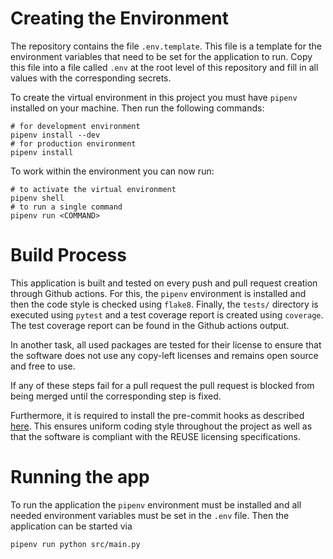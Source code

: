 <!--
SPDX-License-Identifier: MIT
SPDX-FileCopyrightText: 2023 Felix Zailskas <felixzailskas@gmail.com>
-->

# Creating the Environment

The repository contains the file `.env.template`. This file is a template for
the environment variables that need to be set for the application to run. Copy
this file into a file called `.env` at the root level of this repository and
fill in all values with the corresponding secrets.

To create the virtual environment in this project you must have `pipenv`
installed on your machine. Then run the following commands:

```[bash]
# for development environment
pipenv install --dev
# for production environment
pipenv install
```

To work within the environment you can now run:

```[bash]
# to activate the virtual environment
pipenv shell
# to run a single command
pipenv run <COMMAND>
```

# Build Process

This application is built and tested on every push and pull request creation
through Github actions. For this, the `pipenv` environment is installed and then
the code style is checked using `flake8`. Finally, the `tests/` directory is
executed using `pytest` and a test coverage report is created using `coverage`.
The test coverage report can be found in the Github actions output.

In another task, all used packages are tested for their license to ensure that
the software does not use any copy-left licenses and remains open source and
free to use.

If any of these steps fail for a pull request the pull request is blocked from
being merged until the corresponding step is fixed.

Furthermore, it is required to install the pre-commit hooks as described
[here](https://github.com/amosproj/amos2023ws06-sales-lead-qualifier/wiki/Knowledge#pre-commit).
This ensures uniform coding style throughout the project as well as that the
software is compliant with the REUSE licensing specifications.

# Running the app

To run the application the `pipenv` environment must be installed and all needed
environment variables must be set in the `.env` file. Then the application can
be started via

```[bash]
pipenv run python src/main.py
```

